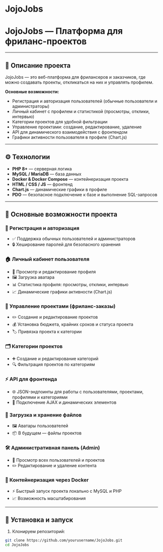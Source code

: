 # JojoJobs
# JojoJobs — Платформа для фриланс-проектов



---

## 📖 Описание проекта
JojoJobs — это веб-платформа для фрилансеров и заказчиков, где можно создавать проекты, откликаться на них и управлять профилем.  

**Основные возможности:**
- Регистрация и авторизация пользователей (обычные пользователи и администраторы)
- Личный кабинет с профилем и статистикой (просмотры, отклики, интервью)
- Категории проектов для удобной фильтрации
- Управление проектами: создание, редактирование, удаление
- API для динамического взаимодействия с фронтендом
- Графики активности пользователя в профиле (Chart.js)

---

## ⚙️ Технологии

- **PHP 8+** — серверная логика
- **MySQL / MariaDB** — база данных
- **Docker & Docker Compose** — контейнеризация проекта
- **HTML / CSS / JS** — фронтенд
- **Chart.js** — динамические графики в профиле
- **PDO** — безопасное подключение к базе и выполнение SQL-запросов

---

## 📖 Основные возможности проекта

### 🔐 Регистрация и авторизация
- ✅ Поддержка обычных пользователей и администраторов  
- 🔒 Хеширование паролей для безопасного хранения  

### 🏠 Личный кабинет пользователя
- 👤 Просмотр и редактирование профиля  
- 🖼️ Загрузка аватара  
- 📊 Статистика профиля: просмотры, отклики, интервью  
- 📈 Динамические графики активности (Chart.js)  

### 💼 Управление проектами (фриланс-заказы)
- ✏️ Создание и редактирование проектов  
- 💰 Установка бюджета, крайних сроков и статуса проекта  
- 🏷️ Привязка проекта к категории  

### 🗂 Категории проектов
- ➕ Создание и редактирование категорий  
- 🔍 Фильтрация проектов по категориям  

### ⚡ API для фронтенда
- 🌐 JSON-эндпоинты для работы с пользователями, проектами, профилями и категориями  
- 🚀 Подключение AJAX и динамических элементов  

### 📁 Загрузка и хранение файлов
- 🖼️ Аватары пользователей  
- 📦 В будущем — файлы проектов  

### 🛠 Административная панель (Admin)
- 👀 Просмотр всех пользователей и проектов  
- ✏️ Редактирование и удаление контента  

### 🐳 Контейнеризация через Docker
- ⚡ Быстрый запуск проекта локально с MySQL и PHP  
- 📈 Возможность масштабирования  

---

## 🚀 Установка и запуск

1. Клонируем репозиторий:
```bash
git clone https://github.com/yourusername/JojoJobs.git
cd JojoJobs

